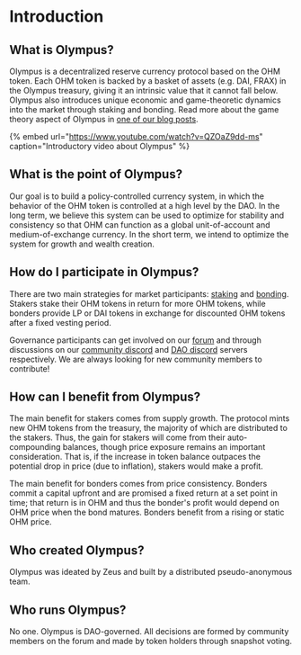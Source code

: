 # Introduction

## What is Olympus?

Olympus is a decentralized reserve currency protocol based on the OHM token. Each OHM token is backed by a basket of assets \(e.g. DAI, FRAX\) in the Olympus treasury, giving it an intrinsic value that it cannot fall below. Olympus also introduces unique economic and game-theoretic dynamics into the market through staking and bonding. Read more about the game theory aspect of Olympus in [one of our blog posts](https://olympusdao.medium.com/the-game-theory-of-olympus-e4c5f19a77df).

{% embed url="https://www.youtube.com/watch?v=QZOaZ9dd-ms" caption="Introductory video about Olympus" %}

## What is the point of Olympus?

Our goal is to build a policy-controlled currency system, in which the behavior of the OHM token is controlled at a high level by the DAO. In the long term, we believe this system can be used to optimize for stability and consistency so that OHM can function as a global unit-of-account and medium-of-exchange currency. In the short term, we intend to optimize the system for growth and wealth creation.

## How do I participate in Olympus?

There are two main strategies for market participants: [staking](basics/staking.md) and [bonding](basics/bonding.md). Stakers stake their OHM tokens in return for more OHM tokens, while bonders provide LP or DAI tokens in exchange for discounted OHM tokens after a fixed vesting period.

Governance participants can get involved on our [forum](https://forum.olympusdao.finance) and through discussions on our [community discord](https://discord.com/invite/olympusdao) and [DAO discord](https://discord.com/invite/42xFV68uEf) servers respectively. We are always looking for new community members to contribute!

## How can I benefit from Olympus?

The main benefit for stakers comes from supply growth. The protocol mints new OHM tokens from the treasury, the majority of which are distributed to the stakers. Thus, the gain for stakers will come from their auto-compounding balances, though price exposure remains an important consideration. That is, if the increase in token balance outpaces the potential drop in price \(due to inflation\), stakers would make a profit.

The main benefit for bonders comes from price consistency. Bonders commit a capital upfront and are promised a fixed return at a set point in time; that return is in OHM and thus the bonder's profit would depend on OHM price when the bond matures. Bonders benefit from a rising or static OHM price.

## Who created Olympus?

Olympus was ideated by Zeus and built by a distributed pseudo-anonymous team.

## Who runs Olympus?

No one. Olympus is DAO-governed. All decisions are formed by community members on the forum and made by token holders through snapshot voting.

